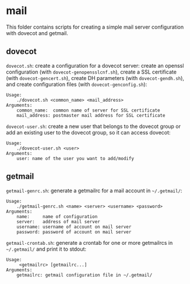 # mail

This folder contains scripts for creating a simple mail server configuration
with dovecot and getmail.

## dovecot

`dovecot.sh`: create a configuration for a dovecot server: create an openssl
configuration (with `dovecot-genopensslcnf.sh`), create a SSL certificate (with
`dovecot-gencert.sh`), create DH parameters (with `dovecot-gendh.sh`), and
create configuration files (with `dovecot-genconfig.sh`):

```
Usage:
    ./dovecot.sh <common_name> <mail_address>
Arguments:
    common_name:  common name of server for SSL certificate
    mail_address: postmaster mail address for SSL certificate
```

`dovecot-user.sh`: create a new user that belongs to the dovecot group or add
an existing user to the dovecot group, so it can access dovecot:

```
Usage:
    ./dovecot-user.sh <user>
Arguments:
    user: name of the user you want to add/modify
```

## getmail

`getmail-genrc.sh`: generate a getmailrc for a mail account in `~/.getmail/`:

```
Usage:
    ./getmail-genrc.sh <name> <server> <username> <password>
Arguments:
    name:     name of configuration
    server:   address of mail server
    username: username of account on mail server
    password: password of account on mail server
```

`getmail-crontab.sh`: generate a crontab for one or more getmailrcs in
`~/.getmail/` and print it to stdout:

```
Usage:
     <getmailrc> [getmailrc...]
Arguments:
    getmailrc: getmail configuration file in ~/.getmail/
```
